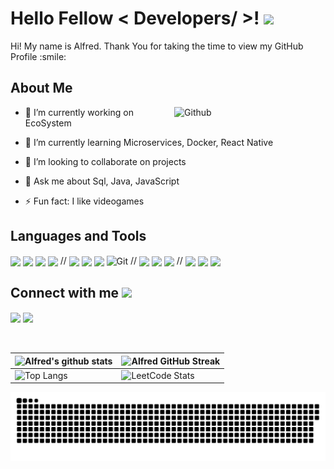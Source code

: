 <h1> Hello Fellow < Developers/ >! <img src = "https://raw.githubusercontent.com/MartinHeinz/MartinHeinz/master/wave.gif" width = 30px> </h1>
<p align='center'>
</p>



<div size='20px'> Hi! My name is Alfred. Thank You for taking the time to view my GitHub Profile :smile: 
</div>

<h2> About Me </h2> 

<img width="48%" align="right" alt="Github" src="https://raw.githubusercontent.com/onimur/.github/master/.resources/git-header.svg" />

- 🔭 I’m currently working on  EcoSystem
  
- 🌱 I’m currently learning Microservices, Docker, React Native
  
- 👯 I’m looking to collaborate on projects
  
- 💬 Ask me about Sql, Java, JavaScript
  
- ⚡ Fun fact: I like videogames

<h2>  Languages and Tools </h2> 
<div style="display: inline-block" width=100%>
  <img align="center"  width="35" src="https://cdn-icons-png.flaticon.com/512/226/226777.png" />
  <img align="center"  width="35" src="https://cdn-icons-png.flaticon.com/512/5968/5968292.png" />
  <img align="center"  width="35" src="https://raw.githubusercontent.com/rahulbanerjee26/githubAboutMeGenerator/main/icons/python.svg" />
  <img align="center"  width="35" src="https://cdn-icons-png.flaticon.com/512/2621/2621113.png" />
  //
  <img align="center"  width="35" src="https://cdn.worldvectorlogo.com/logos/react-2.svg" />
  <img align="center"  width="35" src="https://cdn.worldvectorlogo.com/logos/nodejs-icon.svg" />
  <img align="center"  width="35" src="https://www.vectorlogo.zone/logos/springio/springio-icon.svg" />
   <img align="center" alt="Git"  width="40" src="https://cdn.jsdelivr.net/gh/devicons/devicon/icons/git/git-original.svg" />
  //
  <img align="center"  width="35" src="https://cdn-icons-png.flaticon.com/512/174/174854.png" />
  <img align="center"  width="35" src="https://cdn-icons-png.flaticon.com/512/732/732190.png" />
  <img align="center"  width="35" src="https://www.vectorlogo.zone/logos/tailwindcss/tailwindcss-icon.svg" />
  //
  <img align="center"  width="35" src="https://cdn-icons-png.flaticon.com/512/5968/5968313.png" />
  <img align="center"  width="35" src="https://cdn-icons-png.flaticon.com/512/5968/5968342.png" />
  <img align="center"  width="35" src="https://cdn-icons-png.flaticon.com/512/226/226772.png" />
</div>

<h2> Connect with me <img src='https://raw.githubusercontent.com/ShahriarShafin/ShahriarShafin/main/Assets/handshake.gif' width="100px"> </h2>
<a href = 'https://www.linkedin.com/in/alfred-garcia142/'>  <img width = '32px' align= 'center' src="https://cdn-icons-png.flaticon.com/512/174/174857.png"/></a> 
<a href = 'https://github.com/AlfredDev'>  <img width = '32px' align= 'center' src="https://raw.githubusercontent.com/rahulbanerjee26/githubAboutMeGenerator/main/icons/github.svg"/></a>
  
<br>
<br>
  <br>
  

| ![Alfred's github stats](https://github-readme-stats.vercel.app/api?username=AlfredDev&show_icons=true&theme=tokyonight) | ![Alfred GitHub Streak](https://github-readme-streak-stats.herokuapp.com/?user=AlfredDev&theme=tokyonight) |
| --- | --- |
| ![Top Langs](https://github-readme-stats.vercel.app/api/top-langs/?username=AlfredDev&layout=compact&langs_count=7&theme=tokyonight&exclude_repo=Worderful_Game,loopy_game,SmartPhone1,compiladores,top-analise-redes-neurais,Battle_Plane) | ![LeetCode Stats](https://leetcard.jacoblin.cool/AlfredDev02?theme=dark&font=Shippori%20Antique%20B1) |

![Snake Animation](https://raw.githubusercontent.com/CompetitiveLin/Snake-in-Contribution-Grid/output/github-contribution-grid-snake.svg)

